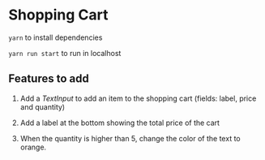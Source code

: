 # Shopping Cart

`yarn` to install dependencies

`yarn run start` to run in localhost

## Features to add
1) Add a _TextInput_ to add an item to the shopping cart (fields: label, price and quantity)
  
2) Add a label at the bottom showing the total price of the cart

3) When the quantity is higher than 5, change the color of the text to orange.
